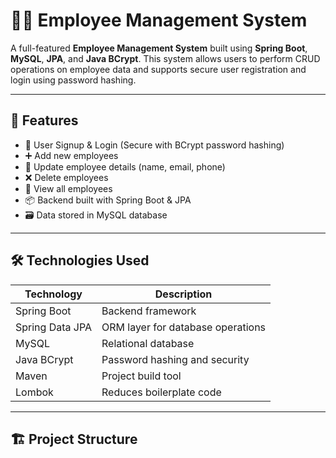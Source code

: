 # 🧑‍💼 Employee Management System

A full-featured **Employee Management System** built using **Spring Boot**, **MySQL**, **JPA**, and **Java BCrypt**. This system allows users to perform CRUD operations on employee data and supports secure user registration and login using password hashing.

---

## 🚀 Features

- 🔐 User Signup & Login (Secure with BCrypt password hashing)
- ➕ Add new employees
- 📝 Update employee details (name, email, phone)
- ❌ Delete employees
- 📃 View all employees
- 📦 Backend built with Spring Boot & JPA
- 🗃️ Data stored in MySQL database

---

## 🛠️ Technologies Used

| Technology    | Description                     |
|---------------|---------------------------------|
| Spring Boot   | Backend framework               |
| Spring Data JPA | ORM layer for database operations |
| MySQL         | Relational database             |
| Java BCrypt   | Password hashing and security   |
| Maven         | Project build tool              |
| Lombok        | Reduces boilerplate code        |

---

## 🏗️ Project Structure

